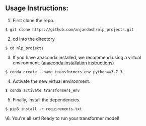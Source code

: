
Usage Instructions:
---



1. First clone the repo. 

```
$ git clone https://github.com/anjandash/nlp_projects.git
```



2. cd into the directory

```
$ cd nlp_projects
```



3. If you have anaconda installed, we recommend using a virtual environment. 
([anaconda installation instructions](https://docs.anaconda.com/anaconda/install/))

```
$ conda create --name transformers_env python==3.7.3
```



4. Activate the new virtual environment.

```
$ conda activate transformers_env
```



5. Finally, install the dependencies. 

```
$ pip3 install -r requirements.txt
```



\6. You're all set! Ready to run your transformer model!